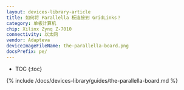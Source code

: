 ```yaml
---
layout: devices-library-article
title: 如何将 Parallella 板连接到 GridLinks？
category: 单板计算机
chip: Xilinx Zynq Z-7010
connectivity: 以太网
vendor: Adapteva
deviceImageFileName: the-parallella-board.png
docsPrefix: pe/
---
```



* TOC
{:toc}

{% include /docs/devices-library/guides/the-parallella-board.md %}